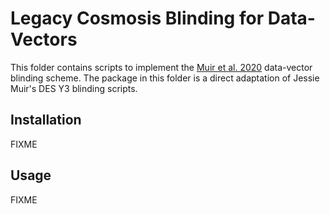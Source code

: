 # Legacy Cosmosis Blinding for Data-Vectors

This folder contains scripts to implement the [Muir et al. 2020](https://arxiv.org/abs/1911.05929) data-vector blinding scheme.
The package in this folder is a direct adaptation of Jessie Muir's DES Y3 blinding scripts.

## Installation
FIXME

## Usage
FIXME

